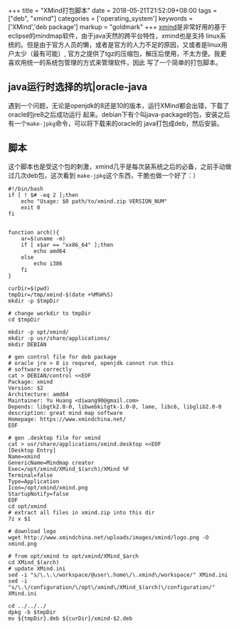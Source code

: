 +++
title = "XMind打包脚本"
date = 2018-05-21T21:52:09+08:00
tags = ["deb", "xmind"]
categories = ['operating_system']
keywords = ['XMind','deb package']
markup = "goldmark"
+++
[xmind][1]是非常好用的基于eclipse的mindmap软件，由于java天然的跨平台特性，xmind也是支持
linux系统的。但是由于官方人员的懒，或者是官方的人力不足的原因，又或者是linux用户太少（最有可能）,
官方之提供了tgz的压缩包，解压后使用，不太方便。我更喜欢用统一的系统包管理的方式来管理软件，因此
写了一个简单的打包脚本。
<!--more-->
## java运行时选择的坑|oracle-java
遇到一个问题，无论是openjdk的8还是10的版本，运行XMind都会出错，下载了oracle的jre8之后成功运行
起来。debian下有个叫java-package的包，安装之后有一个`make-jpkg`命令，可以将下载来的oracle的
java打包成deb，然后安装。

## 脚本
这个脚本也是受这个包的刺激，xmind几乎是每次装系统之后的必备，之前手动做过几次deb包，这次看到
`make-jpkg`这个东西，干脆也做一个好了：）
```~bash
#!/bin/bash
if [ ! $# -eq 2 ];then
    echo "Usage: $0 path/to/xmind.zip VERSION_NUM"
    exit 0
fi


function arch(){
    ar=$(uname -m)
    if [ x$ar == "xx86_64" ];then
        echo amd64
    else
        echo i386
    fi
}

curDir=$(pwd)
tmpDir=/tmp/xmind-$(date +%M%H%S)
mkdir -p $tmpDir

# change workdir to tmpDir
cd $tmpDir

mkdir -p opt/xmind/
mkdir -p usr/share/applications/
mkdir DEBIAN

# gen control file for deb package
# oracle jre > 8 is requred, openjdk cannot run this
# software correctly
cat > DEBIAN/control <<EOF
Package: xmind
Version: $2
Architecture: amd64
Maintainer: Yu Huang <diwang90@gmail.com>
Depends: libgtk2.0-0, libwebkitgtk-1.0-0, lame, libc6, libglib2.0-0
description: great mind map software
Homepage: https://www.xmindchina.net/
EOF

# gen .desktop file for xmind
cat > usr/share/applications/xmind.desktop <<EOF
[Desktop Entry]
Name=xmind
GenericName=Mindmap creator
Exec=/opt/xmind/XMind_$(arch)/XMind %F
Terminal=false
Type=Application
Icon=/opt/xmind/xmind.png
StartupNotify=false
EOF
cd opt/xmind
# extract all files in xmind.zip into this dir
7z x $1

# download logo
wget http://www.xmindchina.net/uploads/images/xmind/logo.png -O xmind.png

# from opt/xmind to opt/xmind/XMind_$arch
cd XMind_$(arch)
# update XMind.ini
sed -i "s/\.\.\/workspace/@user\.home\/\.xmind\/workspace/" XMind.ini
sed -i "s/\.\/configuration/\/opt\/xmind\/XMind_$(arch)\/configuration/"  XMind.ini

cd ../../../
dpkg -b $tmpDir
mv ${tmpDir}.deb ${curDir}/xmind-$2.deb


```

[1]: http://www.xmindchina.net
